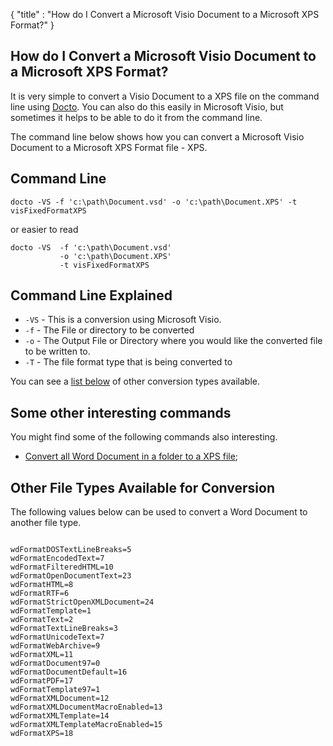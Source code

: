 {
    "title" : "How do I Convert a Microsoft Visio Document to a Microsoft XPS Format?" 
}

How do I Convert a Microsoft Visio Document to a Microsoft XPS Format?         
-

It is very simple to convert a Visio Document to a XPS file on the command line using [Docto](https://github.com/tobya/docto). You can also do this easily in Microsoft Visio, but sometimes it helps to be able to do it from the command line.  

The command line below shows how you can convert a Microsoft Visio Document to a Microsoft XPS Format file - XPS.

Command Line 
-

 ````
 docto -VS -f 'c:\path\Document.vsd' -o 'c:\path\Document.XPS' -t visFixedFormatXPS 
 ````
 or easier to read
 ````
 docto -VS  -f 'c:\path\Document.vsd' 
            -o 'c:\path\Document.XPS' 
            -t visFixedFormatXPS
 ````

Command Line Explained 
-

 - `-VS` -  This is a conversion using Microsoft Visio.  
 - `-f` -  The File or directory to be converted 
 - `-o` -  The Output File or Directory where you would like the converted file to be written to.
 - `-T` -  The file format type that is being converted to


You can see a [list below](#OtherTypes) of other conversion types available.

Some other interesting commands
-

You might find some of the following commands also interesting.

- [Convert all Word Document in a folder to a XPS file](ConvertDirDocToFileXPS.md);

<a name="OtherTypes">Other File Types Available for Conversion</a>
-

The following values below can be used to convert a Word Document to another file type.


````

wdFormatDOSTextLineBreaks=5
wdFormatEncodedText=7
wdFormatFilteredHTML=10
wdFormatOpenDocumentText=23
wdFormatHTML=8
wdFormatRTF=6
wdFormatStrictOpenXMLDocument=24
wdFormatTemplate=1
wdFormatText=2
wdFormatTextLineBreaks=3
wdFormatUnicodeText=7
wdFormatWebArchive=9
wdFormatXML=11
wdFormatDocument97=0
wdFormatDocumentDefault=16
wdFormatPDF=17
wdFormatTemplate97=1
wdFormatXMLDocument=12
wdFormatXMLDocumentMacroEnabled=13
wdFormatXMLTemplate=14
wdFormatXMLTemplateMacroEnabled=15
wdFormatXPS=18


````


    

